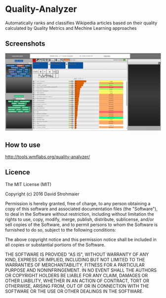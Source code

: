# Quality-Analyzer
Automatically ranks and classifies Wikipedia articles based on their quality calculated by Quality Metrics and Mechine Learning approaches

## Screenshots
![](https://github.com/bethloe/Quality-Analyzer/blob/master/QA_screenshot1.PNG)

## How to use
http://tools.wmflabs.org/quality-analyzer/

## Licence
The MIT License (MIT)

Copyright (c) 2016 David Strohmaier

Permission is hereby granted, free of charge, to any person obtaining a copy
of this software and associated documentation files (the "Software"), to deal
in the Software without restriction, including without limitation the rights
to use, copy, modify, merge, publish, distribute, sublicense, and/or sell
copies of the Software, and to permit persons to whom the Software is
furnished to do so, subject to the following conditions:

The above copyright notice and this permission notice shall be included in all
copies or substantial portions of the Software.

THE SOFTWARE IS PROVIDED "AS IS", WITHOUT WARRANTY OF ANY KIND, EXPRESS OR
IMPLIED, INCLUDING BUT NOT LIMITED TO THE WARRANTIES OF MERCHANTABILITY,
FITNESS FOR A PARTICULAR PURPOSE AND NONINFRINGEMENT. IN NO EVENT SHALL THE
AUTHORS OR COPYRIGHT HOLDERS BE LIABLE FOR ANY CLAIM, DAMAGES OR OTHER
LIABILITY, WHETHER IN AN ACTION OF CONTRACT, TORT OR OTHERWISE, ARISING FROM,
OUT OF OR IN CONNECTION WITH THE SOFTWARE OR THE USE OR OTHER DEALINGS IN THE
SOFTWARE.
